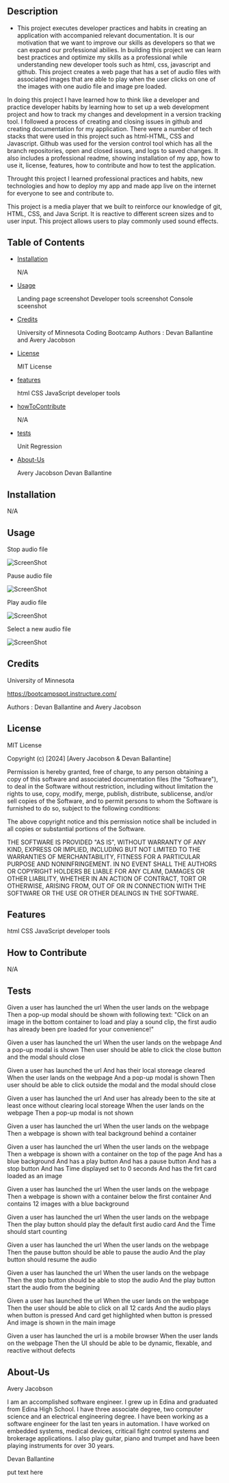 # <Sound Board>

## Description

- This project executes developer practices and habits in creating an application with accompanied relevant documentation. It is our motivation that we want to improve our skills as developers so that we can expand our professional abilies. In building this project we can learn best practices and optimize my skills as a professional while understanding new 
developer tools such as html, css, javascript and github. This project creates a web page that has a set of audio files with associated images that are able to play when the user clicks on one of the images with one audio file and image pre loaded. 


In doing this project I have learned how to think like a developer and practice developer habits by learning how to set up a web development project and how to track my changes and development in a version tracking tool. I followed a process of creating and closing issues in github and creating documentation for my application. There were a number of tech stacks that were used in this project such as html-HTML, CSS and Javascript. Github was used for the version control tool which has all the branch repositories, open and closed issues, and logs to saved changes. It also includes a professional readme, showing installation of my app, how to use it, license, features, how to contribute and how to test the application.  

Throught this project I learned professional practices and habits, new technologies and how to deploy my app and made app live on the internet for everyone to see and contribute to.  

This project is a media player that we built to reinforce our knowledge of git, HTML, CSS, and Java Script. It is reactive to different screen sizes and to user input. This project allows users to play commonly used sound effects. 


## Table of Contents 

- [Installation](#installation)

    N/A

- [Usage](#usage)

    Landing page screenshot 
    Developer tools screenshot
    Console sceenshot 

- [Credits](#credits)

    University of Minnesota Coding Bootcamp
    Authors : Devan Ballantine and Avery Jacobson

- [License](#license)
    
    MIT License

- [features](#features)

    html
    CSS
    JavaScript
    developer tools

- [howToContribute](#howToContribute)

    N/A

- [tests](#tests)

    Unit
    Regression 

- [About-Us](#about-Us)

    Avery Jacobson
    Devan Ballantine
    
## Installation

N/A

## Usage

Stop audio file

![ScreenShot](./assets/images/clickStop.png)

Pause audio file

![ScreenShot](./assets/images/clickPause.png)

Play audio file

![ScreenShot](./assets/images/clickPlay.png)

Select a new audio file 

![ScreenShot](./assets/images/clickAudio.png)


## Credits

University of Minnesota

https://bootcampspot.instructure.com/

Authors : Devan Ballantine and Avery Jacobson

## License


MIT License

Copyright (c) [2024] [Avery Jacobson & Devan Ballantine]

Permission is hereby granted, free of charge, to any person obtaining a copy
of this software and associated documentation files (the "Software"), to deal
in the Software without restriction, including without limitation the rights
to use, copy, modify, merge, publish, distribute, sublicense, and/or sell
copies of the Software, and to permit persons to whom the Software is
furnished to do so, subject to the following conditions:

The above copyright notice and this permission notice shall be included in all
copies or substantial portions of the Software.

THE SOFTWARE IS PROVIDED "AS IS", WITHOUT WARRANTY OF ANY KIND, EXPRESS OR
IMPLIED, INCLUDING BUT NOT LIMITED TO THE WARRANTIES OF MERCHANTABILITY,
FITNESS FOR A PARTICULAR PURPOSE AND NONINFRINGEMENT. IN NO EVENT SHALL THE
AUTHORS OR COPYRIGHT HOLDERS BE LIABLE FOR ANY CLAIM, DAMAGES OR OTHER
LIABILITY, WHETHER IN AN ACTION OF CONTRACT, TORT OR OTHERWISE, ARISING FROM,
OUT OF OR IN CONNECTION WITH THE SOFTWARE OR THE USE OR OTHER DEALINGS IN THE
SOFTWARE.


## Features

html
CSS
JavaScript
developer tools

## How to Contribute

N/A

## Tests

Given a user has launched the url
When the user lands on the webpage
Then a pop-up modal should be shown with following text:
"Click on an image in the bottom container to load and play a sound clip, the first audio has already been pre loaded for your convenience!"

Given a user has launched the url
When the user lands on the webpage
And a pop-up modal is shown 
Then user should be able to click the close button and the modal should close

Given a user has launched the url 
And has their local storeage cleared
When the user lands on the webpage
And a pop-up modal is shown 
Then user should be able to click outside the modal and the modal should close

Given a user has launched the url 
And user has already been to the site at least once without clearing local storeage
When the user lands on the webpage
Then a pop-up modal is not shown

Given a user has launched the url 
When the user lands on the webpage
Then a webpage is shown with teal background behind a container 

Given a user has launched the url 
When the user lands on the webpage
Then a webpage is shown with a container on the top of the page
And has a blue background
And has a play button
And has a pause button
And has a stop button
And has Time displayed set to 0 seconds
And has the firt card loaded as an image

Given a user has launched the url 
When the user lands on the webpage
Then a webpage is shown with a container below the first container
And contains 12 images with a blue background

Given a user has launched the url 
When the user lands on the webpage
Then the play button should play the default first audio card
And the Time should start counting

Given a user has launched the url 
When the user lands on the webpage
Then the pause button should be able to pause the audio 
And the play button should resume the audio

Given a user has launched the url 
When the user lands on the webpage
Then the stop button should be able to stop the audio 
And the play button start the audio from the begining 

Given a user has launched the url 
When the user lands on the webpage
Then the user should be able to click on all 12 cards 
And the audio plays when button is pressed
And card get highlighted when button is pressed 
And image is shown in the main image


Given a user has launched the url is a mobile browser
When the user lands on the webpage
Then the UI should be able to be dynamic, flexable, and reactive without defects 

## About-Us

Avery Jacobson

I am an accomplished software engineer. I grew up in Edina and graduated from Edina High School. I have three associate degree, two computer science and an electrical engineering degree. I have been working as a software engineer for the last ten years in automation. I have worked on embedded systems, medical devices, criticail fight control systems and brokerage applications. I also play guitar, piano and trumpet and have been playing instruments for over 30 years. 

Devan Ballantine

put text here

